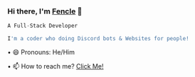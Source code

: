 ### Hi there, I'm [Fencle](https://discord.gg/R26WT5gwg7) 👋

```js
A Full-Stack Developer

I'm a coder who doing Discord bots & Websites for people!
```
• 😄 Pronouns: He/Him

• 📫 How to reach me? [Click Me!](https://discord.com/users/627118995874643990)
<!--
**Fencle/Fencle** is a ✨ _special_ ✨ repository because its `README.md` (this file) appears on your GitHub profile.
